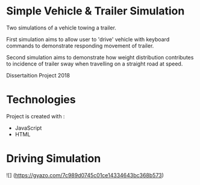 # Simple Vehicle & Trailer Simulation
Two simulations of a vehicle towing a trailer.

First simulation aims to allow user to 'drive' vehicle with keyboard commands to demonstrate responding movement of trailer.

Second simulation aims to demonstrate how weight distribution contributes to incidence of trailer sway when travelling on a straight road at speed.

Dissertaition Project 2018

# Technologies
Project is created with :
* JavaScript
* HTML

# Driving Simulation
![] (https://gyazo.com/7c989d0745c01ce14334643bc368b573)
